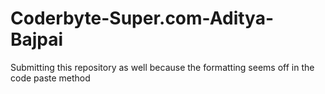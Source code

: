 # Coderbyte-Super.com-Aditya-Bajpai


Submitting this repository as well because the formatting seems off in the code paste method
